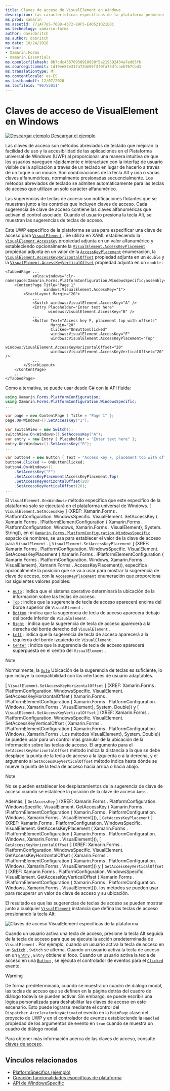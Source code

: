 ```yaml
---
title: Claves de acceso de VisualElement en Windows
description: Las características específicas de la plataforma permiten consumir funcionalidad que solo está disponible en una plataforma específica, sin necesidad de implementar representadores o efectos personalizados. En este artículo se explica cómo consumir la plataforma específica de Windows que especifica una clave de acceso para un VisualElement.
ms.prod: xamarin
ms.assetid: 771AF785-76B8-4372-89F5-E4D521D21E0C
ms.technology: xamarin-forms
author: davidbritch
ms.author: dabritch
ms.date: 10/24/2018
no-loc:
- Xamarin.Forms
- Xamarin.Essentials
ms.openlocfilehash: 8b7cdc43570958918020f5a219392434a7ed85fb
ms.sourcegitcommit: 1d19ee87e317a72de05f3f0fa73dfcaeb767cbd1
ms.translationtype: MT
ms.contentlocale: es-ES
ms.lasthandoff: 12/07/2020
ms.locfileid: "96755011"
---
```

# <a name="visualelement-access-keys-on-windows"></a>Claves de acceso de VisualElement en Windows

[![Descargar ejemplo](~/media/shared/download.png) Descargar el ejemplo](/samples/xamarin/xamarin-forms-samples/userinterface-platformspecifics)

Las claves de acceso son métodos abreviados de teclado que mejoran la facilidad de uso y la accesibilidad de las aplicaciones en el Plataforma universal de Windows (UWP) al proporcionar una manera intuitiva de que los usuarios naveguen rápidamente e interactúen con la interfaz de usuario visible de la aplicación a través de un teclado en lugar de hacerlo a través de un toque o un mouse. Son combinaciones de la tecla Alt y una o varias claves alfanuméricas, normalmente presionadas secuencialmente. Los métodos abreviados de teclado se admiten automáticamente para las teclas de acceso que utilizan un solo carácter alfanumérico.

Las sugerencias de teclas de acceso son notificaciones flotantes que se muestran junto a los controles que incluyen claves de acceso. Cada sugerencia de clave de acceso contiene las claves alfanuméricas que activan el control asociado. Cuando el usuario presiona la tecla Alt, se muestran las sugerencias de teclas de acceso.

Este UWP específico de la plataforma se usa para especificar una clave de acceso para [`VisualElement`](xref:Xamarin.Forms.VisualElement) . Se utiliza en XAML estableciendo la [`VisualElement.AccessKey`](xref:Xamarin.Forms.PlatformConfiguration.WindowsSpecific.VisualElement.AccessKeyProperty) propiedad adjunta en un valor alfanumérico y estableciendo opcionalmente la [`VisualElement.AccessKeyPlacement`](xref:Xamarin.Forms.PlatformConfiguration.WindowsSpecific.VisualElement.AccessKeyPlacementProperty) propiedad adjunta en un valor de la [`AccessKeyPlacement`](xref:Xamarin.Forms.AccessKeyPlacement) enumeración, la [`VisualElement.AccessKeyHorizontalOffset`](xref:Xamarin.Forms.PlatformConfiguration.WindowsSpecific.VisualElement.AccessKeyHorizontalOffsetProperty) propiedad adjunta en un `double` y la [`VisualElement.AccessKeyVerticalOffset`](xref:Xamarin.Forms.PlatformConfiguration.WindowsSpecific.VisualElement.AccessKeyVerticalOffsetProperty) propiedad adjunta en un `double` :

```xaml
<TabbedPage ...
            xmlns:windows="clr-namespace:Xamarin.Forms.PlatformConfiguration.WindowsSpecific;assembly=Xamarin.Forms.Core">
    <ContentPage Title="Page 1"
                 windows:VisualElement.AccessKey="1">
        <StackLayout Margin="20">
            ...
            <Switch windows:VisualElement.AccessKey="A" />
            <Entry Placeholder="Enter text here"
                   windows:VisualElement.AccessKey="B" />
            ...
            <Button Text="Access key F, placement top with offsets"
                    Margin="20"
                    Clicked="OnButtonClicked"
                    windows:VisualElement.AccessKey="F"
                    windows:VisualElement.AccessKeyPlacement="Top"
                    windows:VisualElement.AccessKeyHorizontalOffset="20"
                    windows:VisualElement.AccessKeyVerticalOffset="20" />
            ...
        </StackLayout>
    </ContentPage>
    ...
</TabbedPage>
```

Como alternativa, se puede usar desde C# con la API fluida:

```csharp
using Xamarin.Forms.PlatformConfiguration;
using Xamarin.Forms.PlatformConfiguration.WindowsSpecific;
...

var page = new ContentPage { Title = "Page 1" };
page.On<Windows>().SetAccessKey("1");

var switchView = new Switch();
switchView.On<Windows>().SetAccessKey("A");
var entry = new Entry { Placeholder = "Enter text here" };
entry.On<Windows>().SetAccessKey("B");
...

var button4 = new Button { Text = "Access key F, placement top with offsets", Margin = new Thickness(20) };
button4.Clicked += OnButtonClicked;
button4.On<Windows>()
    .SetAccessKey("F")
    .SetAccessKeyPlacement(AccessKeyPlacement.Top)
    .SetAccessKeyHorizontalOffset(20)
    .SetAccessKeyVerticalOffset(20);
...
```

El `VisualElement.On<Windows>` método especifica que este específico de la plataforma solo se ejecutará en el plataforma universal de Windows. [ `VisualElement.SetAccessKey` ] (XREF: Xamarin.Forms . PlatformConfiguration. WindowsSpecific. VisualElement. SetAccessKey ( Xamarin.Forms . IPlatformElementConfiguration { Xamarin.Forms . PlatformConfiguration. Windows, Xamarin.Forms . VisualElement}, System. String)), en el [`Xamarin.Forms.PlatformConfiguration.WindowsSpecific`](xref:Xamarin.Forms.PlatformConfiguration.WindowsSpecific) espacio de nombres, se usa para establecer el valor de la clave de acceso para `VisualElement` . [ `VisualElement.SetAccessKeyPlacement` ] (XREF: Xamarin.Forms . PlatformConfiguration. WindowsSpecific. VisualElement. SetAccessKeyPlacement ( Xamarin.Forms . IPlatformElementConfiguration { Xamarin.Forms . PlatformConfiguration. Windows, Xamarin.Forms . VisualElement}, Xamarin.Forms . AccessKeyPlacement)), especifica opcionalmente la posición que se va a usar para mostrar la sugerencia de clave de acceso, con la [`AccessKeyPlacement`](xref:Xamarin.Forms.AccessKeyPlacement) enumeración que proporciona los siguientes valores posibles:

- [`Auto`](xref:Xamarin.Forms.AccessKeyPlacement.Auto) : indica que el sistema operativo determinará la ubicación de la información sobre las teclas de acceso.
- [`Top`](xref:Xamarin.Forms.AccessKeyPlacement.Top) : indica que la sugerencia de tecla de acceso aparecerá encima del borde superior de `VisualElement` .
- [`Bottom`](xref:Xamarin.Forms.AccessKeyPlacement.Bottom) : indica que la sugerencia de tecla de acceso aparecerá debajo del borde inferior de `VisualElement` .
- [`Right`](xref:Xamarin.Forms.AccessKeyPlacement.Right) : indica que la sugerencia de tecla de acceso aparecerá a la derecha del borde derecho del `VisualElement` .
- [`Left`](xref:Xamarin.Forms.AccessKeyPlacement.Left) : indica que la sugerencia de tecla de acceso aparecerá a la izquierda del borde izquierdo de `VisualElement` .
- [`Center`](xref:Xamarin.Forms.AccessKeyPlacement.Center) : indica que la sugerencia de tecla de acceso aparecerá superpuesta en el centro del `VisualElement` .

> [!NOTE]
> Normalmente, la [`Auto`](xref:Xamarin.Forms.AccessKeyPlacement.Auto) Ubicación de la sugerencia de teclas es suficiente, lo que incluye la compatibilidad con las interfaces de usuario adaptables.

[ `VisualElement.SetAccessKeyHorizontalOffset` ] (XREF: Xamarin.Forms . PlatformConfiguration. WindowsSpecific. VisualElement. SetAccessKeyHorizontalOffset ( Xamarin.Forms . IPlatformElementConfiguration { Xamarin.Forms . PlatformConfiguration. Windows, Xamarin.Forms . VisualElement}, System. Double)) y [ `VisualElement.SetAccessKeyVerticalOffset` ] (XREF: Xamarin.Forms . PlatformConfiguration. WindowsSpecific. VisualElement. SetAccessKeyVerticalOffset ( Xamarin.Forms . IPlatformElementConfiguration { Xamarin.Forms . PlatformConfiguration. Windows, Xamarin.Forms . Los métodos VisualElement}, System. Double)) se pueden usar para un control más granular de la ubicación de la información sobre las teclas de acceso. El argumento para el `SetAccessKeyHorizontalOffset` método indica la distancia a la que se debe desplace la punta de la tecla de acceso a la izquierda o a la derecha, y el argumento al `SetAccessKeyVerticalOffset` método indica hasta dónde se mueve la punta de la tecla de acceso hacia arriba o hacia abajo.

>[!NOTE]
> No se pueden establecer los desplazamientos de la sugerencia de clave de acceso cuando se establece la posición de la clave de acceso `Auto` .

Además, [ `GetAccessKey` ] (XREF: Xamarin.Forms . PlatformConfiguration. WindowsSpecific. VisualElement. GetAccessKey ( Xamarin.Forms . IPlatformElementConfiguration { Xamarin.Forms . PlatformConfiguration. Windows, Xamarin.Forms . VisualElement})), [ `GetAccessKeyPlacement` ] (XREF: Xamarin.Forms . PlatformConfiguration. WindowsSpecific. VisualElement. GetAccessKeyPlacement ( Xamarin.Forms . IPlatformElementConfiguration { Xamarin.Forms . PlatformConfiguration. Windows, Xamarin.Forms . VisualElement})), [ `GetAccessKeyHorizontalOffset` ] (XREF: Xamarin.Forms . PlatformConfiguration. WindowsSpecific. VisualElement. GetAccessKeyHorizontalOffset ( Xamarin.Forms . IPlatformElementConfiguration { Xamarin.Forms . PlatformConfiguration. Windows, Xamarin.Forms . VisualElement})) y [ `GetAccessKeyVerticalOffset` ] (XREF: Xamarin.Forms . PlatformConfiguration. WindowsSpecific. VisualElement. GetAccessKeyVerticalOffset ( Xamarin.Forms . IPlatformElementConfiguration { Xamarin.Forms . PlatformConfiguration. Windows, Xamarin.Forms . VisualElement})). los métodos se pueden usar para recuperar un valor de clave de acceso y su ubicación.

El resultado es que las sugerencias de teclas de acceso se pueden mostrar junto a cualquier [`VisualElement`](xref:Xamarin.Forms.VisualElement) instancia que defina las teclas de acceso presionando la tecla Alt:

![Claves de acceso VisualElement específicas de la plataforma](visualelement-access-keys-images/visualelement-accesskeys.png "Claves de acceso VisualElement específicas de la plataforma")

Cuando un usuario activa una tecla de acceso, presione la tecla Alt seguida de la tecla de acceso para que se ejecute la acción predeterminada de `VisualElement` . Por ejemplo, cuando un usuario activa la tecla de acceso en un [`Switch`](xref:Xamarin.Forms.Switch) , `Switch` se alterna. Cuando un usuario activa la tecla de acceso en un [`Entry`](xref:Xamarin.Forms.Entry) , `Entry` obtiene el foco. Cuando un usuario activa la tecla de acceso en una [`Button`](xref:Xamarin.Forms.Button) , se ejecuta el controlador de eventos para el [`Clicked`](xref:Xamarin.Forms.Button.Clicked) evento.

> [!WARNING]
> De forma predeterminada, cuando se muestra un cuadro de diálogo modal, las teclas de acceso que se definen en la página detrás del cuadro de diálogo todavía se pueden activar. Sin embargo, se puede escribir una lógica personalizada para deshabilitar las claves de acceso en este escenario. Esto puede lograrse mediante el control del `Dispatcher.AcceleratorKeyActivated` evento en la `MainPage` clase del proyecto de UWP y en el controlador de eventos estableciendo la `Handled` propiedad de los argumentos de evento en `true` cuando se muestra un cuadro de diálogo modal.

Para obtener más información acerca de las claves de acceso, consulte [claves de acceso](/windows/uwp/design/input/access-keys).

## <a name="related-links"></a>Vínculos relacionados

- [PlatformSpecifics (ejemplo)](/samples/xamarin/xamarin-forms-samples/userinterface-platformspecifics)
- [Creación funcionalidades específicas de plataforma](~/xamarin-forms/platform/platform-specifics/index.md#creating-platform-specifics)
- [API de WindowsSpecific](xref:Xamarin.Forms.PlatformConfiguration.WindowsSpecific)

